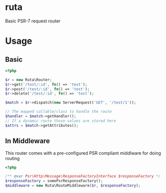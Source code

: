 # ruta
Basic PSR-7 request router

# Usage

## Basic
```php
<?php

$r = new Ruta\Router;
$r->get('/test/:id', fn() => 'test');
$r->post('/test/:id', fn() => 'test');
$r->delete('/test/:id', fn() => 'test');

$match = $r->dispatch(new ServerRequest('GET', '/test/1'));

// The mapped callable/class to handle the route
$handler = $match->getHandler(); 
// If a dynamic route those values are stored here
$attrs = $match->getAttributes(); 
```

## In Middleware
This router comes with a pre-configured PSR compliant middlware for doing routing

```php
<?php

/** @var Psr\Http\Message\ResponseFactoryInterface $responseFactory */
$responseFactory = somePsrResponseFactory();
$middleware = new Ruta\RouteMiddleware($r, $responseFactory);

```

